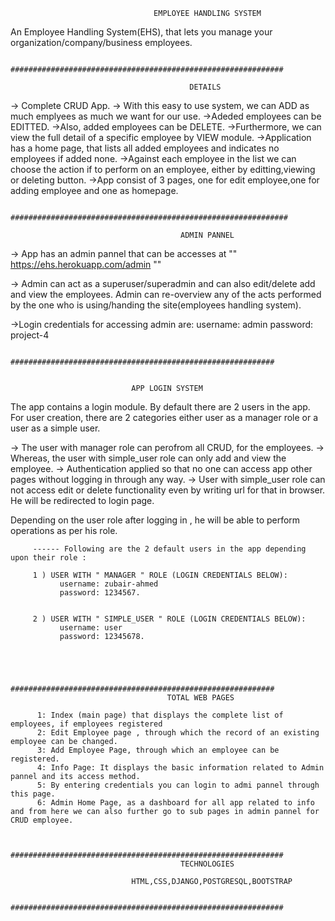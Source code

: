
                                    EMPLOYEE HANDLING SYSTEM


An Employee Handling System(EHS), that lets you manage your organization/company/business employees. 

                 #############################################################
                                 
                                            DETAILS


-> Complete CRUD App.
-> With this easy to use system, we can ADD as much emplyees as much we want for our use.
->Adeded employees can be EDITTED.
->Also, added employees can be DELETE.
->Furthermore, we can view the full detail of a specific employee by VIEW module.
->Application has a home page, that lists all added employees and indicates no employees if added none.
->Against each employee in the list we can choose the action if to perform on an employee, either by editting,viewing or deleting button.
->App consist of 3 pages, one for edit employee,one for adding employee and one as homepage.






                 ##############################################################

                                          ADMIN PANNEL

-> App has an admin pannel that can be accesses at      ""  https://ehs.herokuapp.com/admin   ""

-> Admin can act as a superuser/superadmin and can also edit/delete add and view the employees. Admin can re-overview any of the acts performed by the one who is using/handing the site(employees handling system).

->Login credentials for accessing admin are: 
                                              username: admin
                                              password: project-4



                 ###########################################################


                               APP LOGIN SYSTEM

 The app contains a login module. By default there are 2 users in the app. For user creation, there are 2 categories either user as a manager role or a user as a simple user.

 -> The user with manager role can perofrom all CRUD, for the employees.
 -> Whereas, the user with simple_user role can only add and view the employee.
 -> Authentication applied so that no one can access app other pages without logging in through any way.
 -> User with simple_user role can not access edit or delete functionality even by writing url for that in browser. He will be redirected to login page.

 Depending on the user role after logging in , he will be able to perform operations as per his role.


         ------ Following are the 2 default users in the app depending upon their role :

         1 ) USER WITH " MANAGER " ROLE (LOGIN CREDENTIALS BELOW):
               username: zubair-ahmed
               password: 1234567.


         2 ) USER WITH " SIMPLE_USER " ROLE (LOGIN CREDENTIALS BELOW):
               username: user
               password: 12345678.




                 ###########################################################
                                       TOTAL WEB PAGES
                    
          1: Index (main page) that displays the complete list of employees, if employees registered
          2: Edit Employee page , through which the record of an existing employee can be changed.
          3: Add Employee Page, through which an employee can be registered.
          4: Info Page: It displays the basic information related to Admin pannel and its access method.
          5: By entering credentials you can login to admi pannel through this page.
          6: Admin Home Page, as a dashboard for all app related to info and from here we can also further go to sub pages in admin pannel for CRUD employee. 


                 #############################################################
                                          TECHNOLOGIES

                               HTML,CSS,DJANGO,POSTGRESQL,BOOTSTRAP
                  
                 #############################################################
                                        
                                              

           
